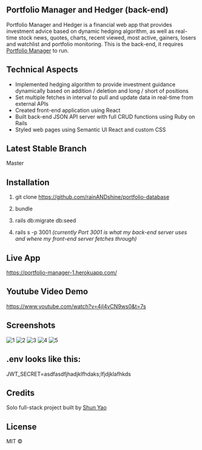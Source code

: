 ## Portfolio Manager and Hedger (back-end)
Portfolio Manager and Hedger is a financial web app that provides investment advice based on dynamic hedging algorithm, as well as real-time stock news, quotes, charts, recent viewed, most active, gainers, losers and watchlist and portfolio monitoring. This is the back-end, it requires [Portfolio Manager](https://github.com/rainANDshine/portfolio-manager) to run.

## Technical Aspects
+ Implemented hedging algorithm to provide investment guidance dynamically based on addition / deletion and long / short of positions
+ Set multiple fetches in interval to pull and update data in real-time from external APIs
+ Created front-end application using React
+ Built back-end JSON API server with full CRUD functions using Ruby on Rails
+ Styled web pages using Semantic UI React and custom CSS

## Latest Stable Branch
Master

## Installation
1. git clone https://github.com/rainANDshine/portfolio-database

2. bundle

3. rails db:migrate db:seed

4. rails s -p 3001 *(currently Port 3001 is what my back-end server uses and where my front-end server fetches through)*

## Live App
https://portfolio-manager-1.herokuapp.com/

## Youtube Video Demo
https://www.youtube.com/watch?v=4jI4vCN9ws0&t=7s

## Screenshots
<img src="1.png" alt="1">
<img src="2.png" alt="2">
<img src="3.png" alt="3">
<img src="4.png" alt="4">
<img src="5.png" alt="5">

## .env looks like this:

JWT_SECRET=asdfasdfjhadjklfhdaks;lfjdjklafhkds

## Credits
Solo full-stack project built by [Shun Yao](https://github.com/rainANDshine)

## License
MIT ©
